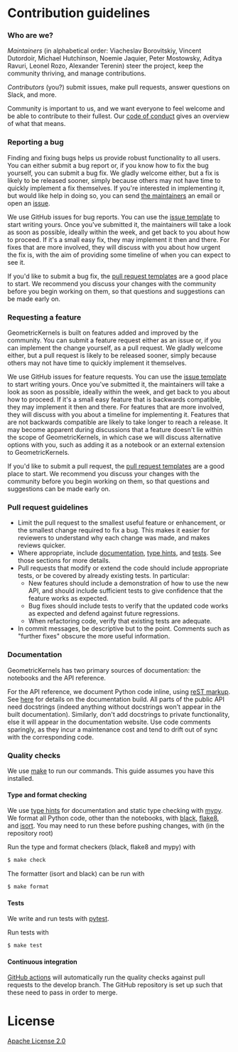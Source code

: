 # Contribution guidelines

### Who are we?

*Maintainers* (in alphabetical order: Viacheslav Borovitskiy, Vincent Dutordoir, Michael Hutchinson, Noemie Jaquier,  Peter Mostowsky, Aditya Ravuri, Leonel Rozo, Alexander Terenin) steer the project, keep the community thriving, and manage contributions.

*Contributors* (you?) submit issues, make pull requests, answer questions on Slack, and more.

Community is important to us, and we want everyone to feel welcome and be able to contribute to their fullest. Our [code of conduct](CODE_OF_CONDUCT.md) gives an overview of what that means.

### Reporting a bug

Finding and fixing bugs helps us provide robust functionality to all users. You can either submit a bug report or, if you know how to fix the bug yourself, you can submit a bug fix. We gladly welcome either, but a fix is likely to be released sooner, simply because others may not have time to quickly implement a fix themselves. If you're interested in implementing it, but would like help in doing so, you can send [the maintainers](#who-are-we) an email or open an [issue](https://github.com/GPflow/GeometricKernels/issues/new).

We use GitHub issues for bug reports. You can use the [issue template](https://github.com/GPflow/GeometricKernels/issues/new) to start writing yours. Once you've submitted it, the maintainers will take a look as soon as possible, ideally within the week, and get back to you about how to proceed. If it's a small easy fix, they may implement it then and there. For fixes that are more involved, they will discuss with you about how urgent the fix is, with the aim of providing some timeline of when you can expect to see it.

If you'd like to submit a bug fix, the [pull request templates](https://github.com/GPflow/GeometricKernels/compare) are a good place to start. We recommend you discuss your changes with the community before you begin working on them, so that questions and suggestions can be made early on.

### Requesting a feature

GeometricKernels is built on features added and improved by the community. You can submit a feature request either as an issue or, if you can implement the change yourself, as a pull request. We gladly welcome either, but a pull request is likely to be released sooner, simply because others may not have time to quickly implement it themselves.

We use GitHub issues for feature requests. You can use the [issue template](https://github.com/GPflow/GeometricKernels/issues/new) to start writing yours. Once you've submitted it, the maintainers will take a look as soon as possible, ideally within the week, and get back to you about how to proceed. If it's a small easy feature that is backwards compatible, they may implement it then and there. For features that are more involved, they will discuss with you about a timeline for implementing it. Features that are not backwards compatible are likely to take longer to reach a release. It may become apparent during discussions that a feature doesn't lie within the scope of GeometricKernels, in which case we will discuss alternative options with you, such as adding it as a notebook or an external extension to GeometricKernels.

If you'd like to submit a pull request, the [pull request templates](https://github.com/GPflow/GeometricKernels/compare) are a good place to start. We recommend you discuss your changes with the community before you begin working on them, so that questions and suggestions can be made early on.

### Pull request guidelines

- Limit the pull request to the smallest useful feature or enhancement, or the smallest change required to fix a bug. This makes it easier for reviewers to understand why each change was made, and makes reviews quicker.
- Where appropriate, include [documentation](#documentation), [type hints](#type-checking), and [tests](#tests). See those sections for more details.
- Pull requests that modify or extend the code should include appropriate tests, or be covered by already existing tests. In particular:
  - New features should include a demonstration of how to use the new API, and should include sufficient tests to give confidence that the feature works as expected.
  - Bug fixes should include tests to verify that the updated code works as expected and defend against future regressions.
  - When refactoring code, verify that existing tests are adequate.
- In commit messages, be descriptive but to the point. Comments such as "further fixes" obscure the more useful information.

### Documentation

GeometricKernels has two primary sources of documentation: the notebooks and the API reference.

For the API reference, we document Python code inline, using [reST markup](https://www.sphinx-doc.org/en/master/usage/restructuredtext/basics.html). See [here](docs/README.md) for details on the documentation build. All parts of the public API need docstrings (indeed anything without docstrings won't appear in the built documentation). Similarly, don't add docstrings to private functionality, else it will appear in the documentation website. Use code comments sparingly, as they incur a maintenance cost and tend to drift out of sync with the corresponding code.

### Quality checks

We use [make](https://www.gnu.org/software/make/manual/make.html#toc-Overview-of-make) to run our commands. This guide assumes you have this installed.

#### Type and format checking

We use [type hints](https://docs.python.org/3/library/typing.html) for documentation and static type checking with [mypy](http://mypy-lang.org). We format all Python code, other than the notebooks, with [black](https://black.readthedocs.io/en/stable/), [flake8](https://flake8.pycqa.org/en/latest/), and [isort](https://pycqa.github.io/isort/). You may need to run these before pushing changes, with (in the repository root)

Run the type and format checkers (black, flake8 and mypy) with
```bash
$ make check
```

The formatter (isort and black) can be run with
```bash
$ make format
```

#### Tests

We write and run tests with [pytest](https://pytest.org).

Run tests with
```bash
$ make test
```

#### Continuous integration

[GitHub actions](https://github.com/GPflow/GeometricKernels/blob/main/.github/workflows/quality-checks.yaml) will automatically run the quality checks against pull requests to the develop branch. The GitHub repository is set up such that these need to pass in order to merge.


# License

[Apache License 2.0](LICENSE)